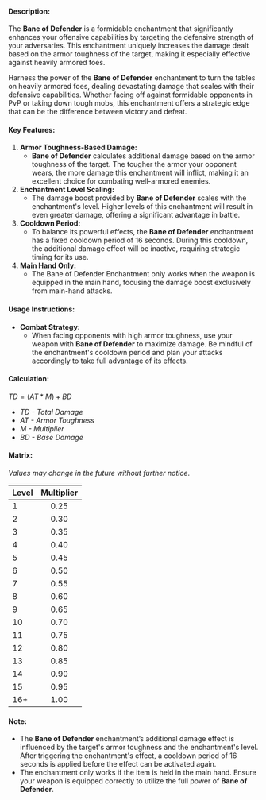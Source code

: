 #### **Description:**

The **Bane of Defender** is a formidable enchantment that significantly enhances your offensive capabilities by targeting the defensive strength of your adversaries. This enchantment uniquely increases the damage dealt based on the armor toughness of the target, making it especially effective against heavily armored foes.

Harness the power of the **Bane of Defender** enchantment to turn the tables on heavily armored foes, dealing devastating damage that scales with their defensive capabilities. Whether facing off against formidable opponents in PvP or taking down tough mobs, this enchantment offers a strategic edge that can be the difference between victory and defeat.

#### **Key Features:**

1. **Armor Toughness-Based Damage:**
    - **Bane of Defender** calculates additional damage based on the armor toughness of the target. The tougher the armor your opponent wears, the more damage this enchantment will inflict, making it an excellent choice for combating well-armored enemies.
2. **Enchantment Level Scaling:**
    - The damage boost provided by **Bane of Defender** scales with the enchantment's level. Higher levels of this enchantment will result in even greater damage, offering a significant advantage in battle.
3. **Cooldown Period:**
    - To balance its powerful effects, the **Bane of Defender** enchantment has a fixed cooldown period of 16 seconds. During this cooldown, the additional damage effect will be inactive, requiring strategic timing for its use.
4. **Main Hand Only:**
	- The Bane of Defender Enchantment only works when the weapon is equipped in the main hand, focusing the damage boost exclusively from main-hand attacks.
#### **Usage Instructions:**

- **Combat Strategy:**
    - When facing opponents with high armor toughness, use your weapon with **Bane of Defender** to maximize damage. Be mindful of the enchantment's cooldown period and plan your attacks accordingly to take full advantage of its effects.

#### **Calculation:**
$TD=(AT*M) + BD$
- *TD - Total Damage*
- *AT - Armor Toughness* 
- *M - Multiplier*
- *BD - Base Damage*

#### **Matrix:**
_Values may change in the future without further notice_.

| Level | Multiplier |
| ----- | :--------: |
| 1     |    0.25    |
| 2     |    0.30    |
| 3     |    0.35    |
| 4     |    0.40    |
| 5     |    0.45    |
| 6     |    0.50    |
| 7     |    0.55    |
| 8     |    0.60    |
| 9     |    0.65    |
| 10    |    0.70    |
| 11    |    0.75    |
| 12    |    0.80    |
| 13    |    0.85    |
| 14    |    0.90    |
| 15    |    0.95    |
| 16+   |    1.00    |

#### **Note:**

- The **Bane of Defender** enchantment’s additional damage effect is influenced by the target's armor toughness and the enchantment's level. After triggering the enchantment's effect, a cooldown period of 16 seconds is applied before the effect can be activated again.
- The enchantment only works if the item is held in the main hand. Ensure your weapon is equipped correctly to utilize the full power of **Bane of Defender**.